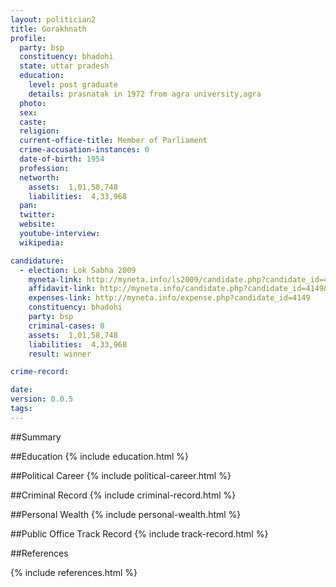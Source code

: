 ```yaml
---
layout: politician2
title: Gorakhnath
profile: 
  party: bsp
  constituency: bhadohi
  state: uttar pradesh
  education: 
    level: post graduate
    details: prasnatak in 1972 from agra university,agra
  photo: 
  sex: 
  caste: 
  religion: 
  current-office-title: Member of Parliament
  crime-accusation-instances: 0
  date-of-birth: 1954
  profession: 
  networth: 
    assets:  1,01,58,748
    liabilities:  4,33,968
  pan: 
  twitter: 
  website: 
  youtube-interview: 
  wikipedia: 

candidature: 
  - election: Lok Sabha 2009
    myneta-link: http://myneta.info/ls2009/candidate.php?candidate_id=4149
    affidavit-link: http://myneta.info/candidate.php?candidate_id=4149&scan=original
    expenses-link: http://myneta.info/expense.php?candidate_id=4149
    constituency: bhadohi 
    party: bsp
    criminal-cases: 0
    assets:  1,01,58,748
    liabilities:  4,33,968
    result: winner 

crime-record: 

date: 
version: 0.0.5
tags: 
---
```

##Summary


##Education
{% include education.html %}


##Political Career
{% include political-career.html %}


##Criminal Record
{% include criminal-record.html %}


##Personal Wealth
{% include personal-wealth.html %}


##Public Office Track Record
{% include track-record.html %}


##References


{% include references.html %}